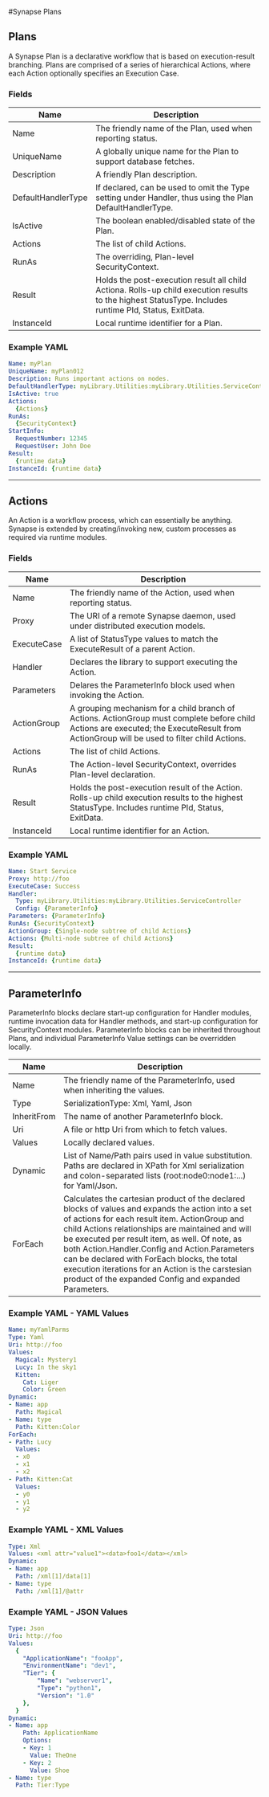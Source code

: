 #Synapse Plans

## Plans

A Synapse Plan is a declarative workflow that is based on execution-result branching.  Plans are comprised of a series of hierarchical Actions, where each Action optionally specifies an Execution Case.

### Fields

|Name|Description
|-|-
|Name|The friendly name of the Plan, used when reporting status.
|UniqueName|A globally unique name for the Plan to support database fetches.
|Description|A friendly Plan description.
|DefaultHandlerType|If declared, can be used to omit the Type setting under Handler, thus using the Plan DefaultHandlerType.
|IsActive|The boolean enabled/disabled state of the Plan.
|Actions|The list of child Actions.
|RunAs|The overriding, Plan-level SecurityContext.
|Result|Holds the post-execution result all child Actiona.  Rolls-up child execution results to the highest StatusType. Includes runtime PId, Status, ExitData.
|InstanceId|Local runtime identifier for a Plan.


### Example YAML

```yaml
Name: myPlan
UniqueName: myPlan012
Description: Runs important actions on nodes.
DefaultHandlerType: myLibrary.Utilities:myLibrary.Utilities.ServiceController
IsActive: true
Actions:
  {Actions}
RunAs:
  {SecurityContext}
StartInfo:
  RequestNumber: 12345
  RequestUser: John Doe
Result:
  {runtime data}
InstanceId: {runtime data}
```

---

## Actions

An Action is a workflow process, which can essentially be anything.  Synapse is extended by creating/invoking new, custom processes as required via runtime modules.

### Fields

|Name|Description
|-|-
|Name|The friendly name of the Action, used when reporting status.
|Proxy|The URI of a remote Synapse daemon, used under distributed execution models.
|ExecuteCase|A list of StatusType values to match the ExecuteResult of a parent Action.
|Handler|Declares the library to support executing the Action.
|Parameters|Delares the ParameterInfo block used when invoking the Action.
|ActionGroup|A grouping mechanism for a child branch of Actions.  ActionGroup must complete before child Actions are executed; the ExecuteResult from ActionGroup will be used to filter child Actions.
|Actions|The list of child Actions.
|RunAs|The Action-level SecurityContext, overrides Plan-level declaration.
|Result|Holds the post-execution result of the Action.  Rolls-up child execution results to the highest StatusType.  Includes runtime PId, Status, ExitData.
|InstanceId|Local runtime identifier for an Action.

### Example YAML

```yaml
Name: Start Service
Proxy: http://foo
ExecuteCase: Success
Handler:
  Type: myLibrary.Utilities:myLibrary.Utilities.ServiceController
  Config: {ParameterInfo}
Parameters: {ParameterInfo}
RunAs: {SecurityContext}
ActionGroup: {Single-node subtree of child Actions}
Actions: {Multi-node subtree of child Actions}
Result:
  {runtime data}
InstanceId: {runtime data}
```

---

## ParameterInfo

ParameterInfo blocks declare start-up configuration for Handler modules, runtime invocation data for Handler methods, and start-up configuration for SecurityContext modules. ParameterInfo blocks can be inherited throughout Plans, and individual ParameterInfo Value settings can be overridden locally.

|Name|Description
|-|-
|Name|The friendly name of the ParameterInfo, used when inheriting the values.
|Type|SerializationType: Xml, Yaml, Json
|InheritFrom|The name of another ParameterInfo block.
|Uri|A file or http Uri from which to fetch values.
|Values|Locally declared values.
|Dynamic|List of Name/Path pairs used in value substitution.  Paths are declared in XPath for Xml serialization and colon-separated lists (root:node0:node1:...) for Yaml/Json.
|ForEach|Calculates the cartesian product of the declared blocks of values and expands the action into a set of actions for each result item.  ActionGroup and child Actions relationships are maintained and will be executed per result item, as well.  Of note, as both Action.Handler.Config and Action.Parameters can be declared with ForEach blocks, the total execution iterations for an Action is the carstesian product of the expanded Config and expanded Parameters.   

### Example YAML - YAML Values

```yaml
Name: myYamlParms
Type: Yaml
Uri: http://foo
Values:
  Magical: Mystery1
  Lucy: In the sky1
  Kitten:
    Cat: Liger
    Color: Green
Dynamic:
- Name: app
  Path: Magical
- Name: type
  Path: Kitten:Color
ForEach:
- Path: Lucy
  Values:
  - x0
  - x1
  - x2
- Path: Kitten:Cat
  Values:
  - y0
  - y1
  - y2
```

### Example YAML - XML Values

```yaml
Type: Xml
Values: <xml attr="value1"><data>foo1</data></xml>
Dynamic:
- Name: app
  Path: /xml[1]/data[1]
- Name: type
  Path: /xml[1]/@attr
```

### Example YAML - JSON Values

```yaml
Type: Json
Uri: http://foo
Values:
  {
    "ApplicationName": "fooApp",
    "EnvironmentName": "dev1",
    "Tier": {
        "Name": "webserver1",
        "Type": "python1",
        "Version": "1.0"
    },
  }
Dynamic:
- Name: app
    Path: ApplicationName
    Options:
    - Key: 1
      Value: TheOne
    - Key: 2
      Value: Shoe
- Name: type
  Path: Tier:Type
```